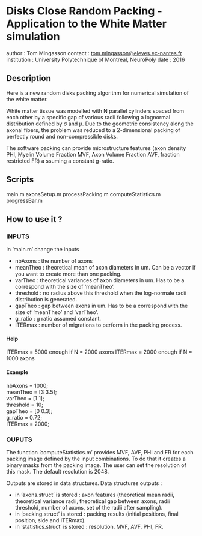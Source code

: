 
# Disks Close Random Packing - Application to the White Matter simulation

author : Tom Mingasson
contact : tom.mingasson@eleves.ec-nantes.fr
institution : University Polytechnique of Montreal, NeuroPoly
date : 2016

## Description 

Here is  a new random disks packing algorithm for numerical simulation of the white matter. 

White matter tissue was modelled with N parallel cylinders spaced from each other by a specific gap of various radii following a lognormal distribution
defined by σ and μ. Due to the geometric consistency along the axonal fibers, the problem was reduced to a 2-dimensional packing of perfectly round and 
non-compressible disks.

The software packing can provide microstructure features (axon density PHI, Myelin Volume Fraction MVF, Axon Volume Fraction AVF, fraction restricted FR) a
ssuming a constant 
g-ratio.

## Scripts

main.m 
axonsSetup.m 
processPacking.m
computeStatistics.m 
progressBar.m 

## How to use it ?

### INPUTS
In ‘main.m’ change the inputs

- nbAxons 	: the number of axons
- meanTheo 	: theoretical mean of axon diameters in um. Can be a vector if you want to create more than one packing. 
- varTheo 	: theoretical variances of axon diameters in um. Has to be a correspond with the size of ‘meanTheo’.
- threshold : no radius above this threshold when the log-normale radii distribution is generated.
- gapTheo 	: gap between axons in um.  Has to be a correspond with the size of ‘meanTheo’ and ‘varTheo’.
- g_ratio 	: g ratio assumed constant. 
- ITERmax 	: number of migrations to perform in the packing process.

#### Help 	
ITERmax = 5000 enough if N = 2000 axons 
ITERmax = 2000 enough if N = 1000 axons

#### Example  	
nbAxons = 1000;                                       
meanTheo = [3 3.5];         
varTheo = [1 1];                                   
threshold = 10;                                   
gapTheo = [0 0.3];                                 
g_ratio = 0.72;                                    
ITERmax = 2000;                             

### OUPUTS
The function ‘computeStatistics.m’ provides MVF, AVF, PHI and FR for each packing image defined by the input combinations. To do that it creates a binary masks
from the packing image. The user can set the resolution of this mask. The default resolution is 2048. 

Outputs are stored in data structures. Data structures outputs :
- in ‘axons.struct’ is stored : axon features (theoretical mean radii, theoretical variance radii, theoretical gap between axons, radii threshold, number of axons, set of the radii after sampling).
- in ‘packing.struct’ is stored : packing results (initial positions, final position, side and ITERmax). 
- in ‘statistics.struct’ is stored : resolution, MVF, AVF, PHI, FR. 

